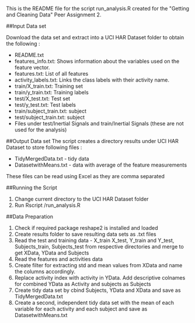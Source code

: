 

This is the README file for the script run_analysis.R created for the "Getting and Cleaning Data" Peer Assignment 2.

##Input Data set

Download the data set and extract into a UCI HAR Dataset folder to obtain the following : 

* README.txt
* features_info.txt: Shows information about the variables used on the feature vector.
* features.txt: List of all features
* activity_labels.txt: Links the class labels with their activity name.
* train/X_train.txt: Training set
* train/y_train.txt: Training labels
* test/X_test.txt: Test set
* test/y_test.txt: Test labels
* train/subject_train.txt: subject
* test/subject_train.txt: subject
* Files under test/Inertial Signals and train/Inertial Signals (these are not used for the analysis)


##Output Data set
The script creates a directory results under UCI HAR Dataset to store following files :

* TidyMergedData.txt -  tidy data
* DatasetwithMeans.txt - data with average of the feature measurements

These files can be read using Excel as they are comma separated


##Running the Script

1. Change current directory to the UCI HAR Dataset folder
2. Run 
            Rscript <path>/run_analysis.R


##Data Preparation 
1.	Check if required package reshape2 is installed and loaded
2.	Create results folder to save resulting data sets as .txt files 
3.	Read the test and training data - X_train X_test, Y_train and Y_test, Subjects_train, Subjects_test from respective directories and merge to get XData, YData and Subjects
4.	Read the features and activities data
5.	Create filter for extracting std and mean values from XData and name the columns accordingly.
6.	Replace activity index with activity in YData. Add descriptive colnames for combined YData as Activity and subjects as Subjects
7.	Create tidy data set by cbind Subjects, YData and XData and save as TidyMergedData.txt
8.	Create a second, independent tidy data set with the mean of each variable for each activity and each subject and save as DatasetwithMeans.txt
